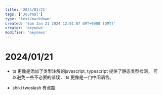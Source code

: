 ```yaml
---
title: '2024/01/21'
tags: ['Journal']
type: 'text/markdown'
created: 'Sun Jan 21 2024 12:01:07 GMT+0000 (GMT)'
creator: 'oeyoews'
modifier: 'oeyoews'
---
```


# 2024/01/21

* ts 更像是添加了类型注解的javascript, typescript 提供了静态类型检测， 可以避免一些不必要的错误， ts 更像是一门中间语言。

* shiki twoslash 有点酷
